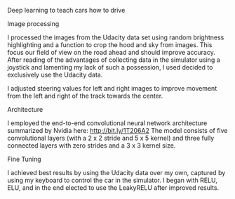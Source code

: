 
Deep learning to teach cars how to drive

Image processing

I processed the images from the Udacity data set using random brightness highlighting and a function to crop the hood and sky from images. This focus our field of view on the road ahead and should improve accuracy. After reading of the advantages of collecting data in the simulator using a joystick and lamenting my lack of such a possession, I used decided to exclusively use the Udacity data.

I adjusted steering values for left and right images to improve movement from the left and right of the track towards the center.

Architecture

I employed the end-to-end convolutional neural network architecture summarized by Nvidia here: http://bit.ly/1T206A2
The model consists of five convolutional layers (with a 2 x 2 stride and 5 x 5 kernel) and three fully connected layers with zero strides and a 3 x 3 kernel size. 

Fine Tuning

I achieved best results by using the Udacity data over my own, captured by using my keyboard to control the car in the simulator. I began with RELU, ELU, and in the end elected to use the LeakyRELU after improved results.

